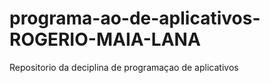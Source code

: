 # programa-ao-de-aplicativos-ROGERIO-MAIA-LANA
Repositorio da deciplina de programaçao de aplicativos

